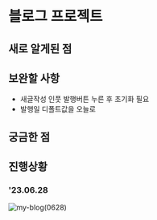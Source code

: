 # 블로그 프로젝트
## 새로 알게된 점
## 보완할 사항
- 새글작성 인풋 발행버튼 누른 후 초기화 필요
- 발행일 디폴트값을 오늘로
## 궁금한 점


## 진행상황
### '23.06.28
![my-blog(0628)](https://github.com/badahae88/blog-app/assets/137893145/eb94d97a-0d6e-4544-8fb0-77d7906a058c)
